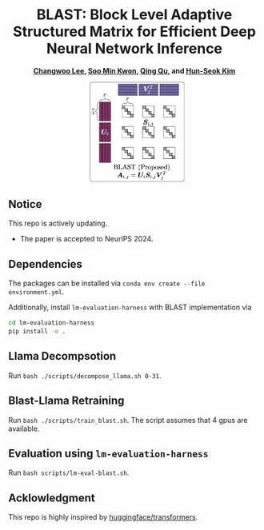 <div align="center">
 
# BLAST: Block Level Adaptive Structured Matrix for Efficient Deep Neural Network Inference

**[Changwoo Lee](http://changwoolee.github.io), [Soo Min Kwon](https://soominkwon.github.io), [Qing Qu](https://qingqu.engin.umich.edu), and [Hun-Seok Kim](https://kim.engin.umich.edu)**

<img src="https://github.com/changwoolee/BLAST/blob/main/imgs/blast.png?raw=true" alt="blast" width="200"/>

</div>

## Notice
This repo is actively updating.
* The paper is accepted to NeurIPS 2024.

## Dependencies

The packages can be installed via `conda env create --file environment.yml`.

Additionally, install `lm-evaluation-harness` with BLAST implementation via 
```bash
cd lm-evaluation-harness
pip install -e .
```

## Llama Decompsotion

Run `bash ./scripts/decompose_llama.sh 0-31`.

## Blast-Llama Retraining
Run `bash ./scripts/train_blast.sh`. The script assumes that 4 gpus are available.

## Evaluation using `lm-evaluation-harness`
Run `bash scripts/lm-eval-blast.sh`.


## Acklowledgment

This repo is highly inspired by [huggingface/transformers](https://github.com/huggingface/transformers/tree/main).

